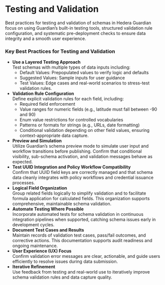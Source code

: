 # Testing and Validation

Best practices for testing and validation of schemas in Hedera Guardian focus on using Guardian’s built-in testing tools, structured validation rule configuration, and systematic pre-deployment checks to ensure data integrity and a smooth user experience.

### Key Best Practices for Testing and Validation

* **Use a Layered Testing Approach**\
  Test schemas with multiple types of data inputs including:
  * Default Values: Prepopulated values to verify logic and defaults
  * Suggested Values: Sample inputs for user guidance
  * Test Values: Edge cases and real-world scenarios to stress-test validation rules.
* **Validation Rule Configuration**\
  Define explicit validation rules for each field, including:
  * Required field enforcement
  * Value ranges for numeric fields (e.g., latitude must fall between -90 and 90)
  * Enum value restrictions for controlled vocabularies
  * Patterns or formats for strings (e.g., URLs, date formatting)
  * Conditional validation depending on other field values, ensuring context-appropriate data capture.
* **Preview and Simulation**\
  Utilize Guardian’s schema preview mode to simulate user input and workflow transitions before publishing. Confirm that conditional visibility, sub-schema activation, and validation messages behave as expected.
* **Test UUID Integration and Policy Workflow Compatibility**\
  Confirm that UUID field keys are correctly managed and that schema data cleanly integrates with policy workflows and credential issuance processes.
* **Logical Field Organization**\
  Group related fields logically to simplify validation and to facilitate formula application for calculated fields. This organization supports comprehensive, maintainable schema validation.
* **Automate Testing Where Possible**\
  Incorporate automated tests for schema validation in continuous integration pipelines when supported, catching schema issues early in development cycles.
* **Document Test Cases and Results**\
  Maintain records of validation test cases, pass/fail outcomes, and corrective actions. This documentation supports audit readiness and ongoing maintenance.
* **User Experience (UX) Focus**\
  Confirm validation error messages are clear, actionable, and guide users efficiently to resolve issues during data submission.
* **Iterative Refinement**\
  Use feedback from testing and real-world use to iteratively improve schema validation rules and data capture quality.

